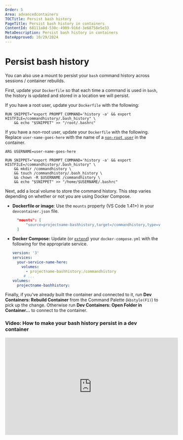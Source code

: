 ```yaml
---
Order: 5
Area: advancedcontainers
TOCTitle: Persist bash history
PageTitle: Persist bash history in containers
ContentId: 68111a8d-530c-4909-916d-3e68758e5e33
MetaDescription: Persist bash history in containers
DateApproved: 10/29/2024
---
```

# Persist bash history

You can also use a mount to persist your `bash` command history across sessions / container rebuilds.

First, update your `Dockerfile` so that each time a command is used in `bash`, the history is updated and stored in a location we will persist.

If you have a root user, update your `Dockerfile` with the following:

```docker
RUN SNIPPET="export PROMPT_COMMAND='history -a' && export HISTFILE=/commandhistory/.bash_history" \
    && echo "$SNIPPET" >> "/root/.bashrc"
```

If you have a non-root user, update your `Dockerfile` with the following. Replace `user-name-goes-here` with the name of a [`non-root user`](/remote/advancedcontainers/add-nonroot-user.md) in the container.

```docker
ARG USERNAME=user-name-goes-here

RUN SNIPPET="export PROMPT_COMMAND='history -a' && export HISTFILE=/commandhistory/.bash_history" \
    && mkdir /commandhistory \
    && touch /commandhistory/.bash_history \
    && chown -R $USERNAME /commandhistory \
    && echo "$SNIPPET" >> "/home/$USERNAME/.bashrc"
```

Next, add a local volume to store the command history. This step varies depending on whether or not you are using Docker Compose.

* **Dockerfile or image**:  Use the `mounts` property (VS Code 1.41+) in your `devcontainer.json` file.

    ```json
      "mounts": [
          "source=projectname-bashhistory,target=/commandhistory,type=volume"
      ]
    ```

* **Docker Compose:** Update (or [`extend`](/docs/devcontainers/create-dev-container.md#extend-your-docker-compose-file-for-development)) your `docker-compose.yml` with the following for the appropriate service.

    ```yaml
    version: '3'
    services:
      your-service-name-here:
        volumes:
          - projectname-bashhistory:/commandhistory
         # ...
    volumes:
      projectname-bashhistory:
    ```

Finally, if you've already built the container and connected to it, run **Dev Containers: Rebuild Container** from the Command Palette (`kbstyle(F1)`) to pick up the change. Otherwise run **Dev Containers: Open Folder in Container...** to connect to the container.

### Video: How to make your bash history persist in a dev container

<iframe width="560" height="315" src="HTTPS://www.youtube-nocookie.com/embed/12nZz-TjoZg" title="YouTube video player" frameborder="0" allow="accelerometer; autoplay; clipboard-write; encrypted-media; gyroscope; picture-in-picture" allowfullscreen></iframe>
